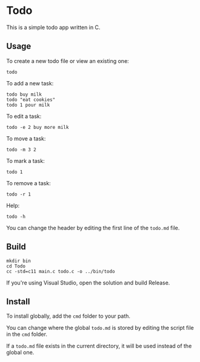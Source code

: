 Todo
====

This is a simple todo app written in C.

Usage
-----

To create a new todo file or view an existing one:

    todo

To add a new task:

    todo buy milk
    todo "eat cookies"
    todo 1 pour milk

To edit a task:

    todo -e 2 buy more milk

To move a task:

    todo -m 3 2

To mark a task:

    todo 1

To remove a task:

    todo -r 1

Help:

    todo -h

You can change the header by editing the first line of the `todo.md` file.

Build
-----

    mkdir bin
    cd Todo
    cc -std=c11 main.c todo.c -o ../bin/todo

If you're using Visual Studio, open the solution and build Release.

Install
-------

To install globally, add the `cmd` folder to your path.

You can change where the global `todo.md` is stored by editing the script file
in the `cmd` folder.

If a `todo.md` file exists in the current directory, it will be used instead of
the global one.
